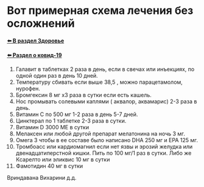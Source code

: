 # Вот примерная схема лечения без осложнений

**[⬅️ В раздел Здоровье](../../../HOME.md#здоровье)**

**[⬅️ Раздел о ковид-19](./covid-19.md)**

1. Галавит в таблетках 2 раза в день, если в свечах или инъекциях, по одной один раз в день 10 дней.
2. Температуру сбивать если выше 38,5 , можно парацетамолом, нурофен.
3. Бромгексин 8 мг х3 раза в сутки если есть кашель.
4. Нос промывать солевыми каплями ( аквалор, аквамарис) 2-3 раза в день.
5. Витамин С по 500 мг 1-2 раза в день 5-7 дней.
6. Цинктерал по 1 таблетке 2-3 раза в сутки.
7. Витамин D 3000 МЕ в сутки
8. Мелаксен или любой другой препарат мелатонина на ночь 3 мг.
9. Омега 3 чтобы в ее составе было написано DHA 250 мг и EPA 125 мг.
10. Тромбоасс или кардиомагнил если нет язвы и эрозий желудка или двенадцатиперстной кишки. Пить по 100 мг/1 раз в сутки. Либо же Ксарелто или эликвис 10 мг в сутки
11. Фамотидин 40 мг в сутки

Вриндавана Вихарини д.д.
